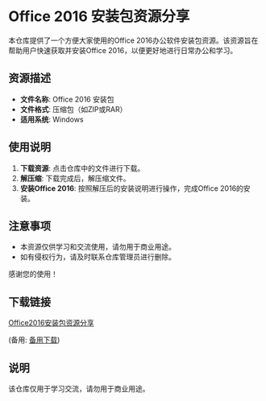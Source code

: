 # Office 2016 安装包资源分享

本仓库提供了一个方便大家使用的Office 2016办公软件安装包资源。该资源旨在帮助用户快速获取并安装Office 2016，以便更好地进行日常办公和学习。

## 资源描述

- **文件名称**: Office 2016 安装包
- **文件格式**: 压缩包（如ZIP或RAR）
- **适用系统**: Windows

## 使用说明

1. **下载资源**: 点击仓库中的文件进行下载。
2. **解压缩**: 下载完成后，解压缩文件。
3. **安装Office 2016**: 按照解压后的安装说明进行操作，完成Office 2016的安装。

## 注意事项

- 本资源仅供学习和交流使用，请勿用于商业用途。
- 如有侵权行为，请及时联系仓库管理员进行删除。

感谢您的使用！

## 下载链接
[Office2016安装包资源分享](https://pan.quark.cn/s/903554d4f111) 

(备用: [备用下载](https://pan.baidu.com/s/1ibv5ggl1mPLYww28KvmX-Q?pwd=1234))

## 说明

该仓库仅用于学习交流，请勿用于商业用途。
